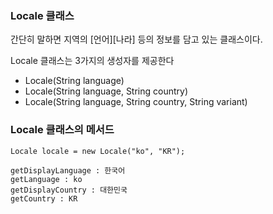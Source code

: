 ### Locale 클래스
간단히 말하면 지역의 [언어][나라] 등의 정보를 담고 있는 클래스이다.

Locale 클래스는 3가지의 생성자를 제공한다
* Locale(String language)
* Locale(String language, String country)
* Locale(String language, String country, String variant)

### Locale 클래스의 메서드
```
Locale locale = new Locale("ko", "KR");

getDisplayLanguage : 한국어
getLanguage : ko
getDisplayCountry : 대한민국
getCountry : KR
 ```
